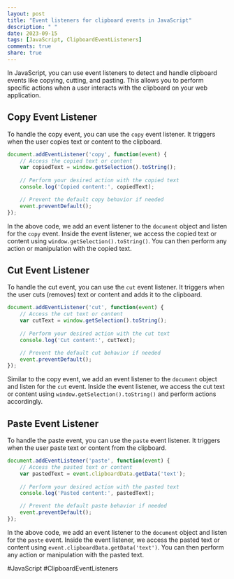 ```yaml
---
layout: post
title: "Event listeners for clipboard events in JavaScript"
description: " "
date: 2023-09-15
tags: [JavaScript, ClipboardEventListeners]
comments: true
share: true
---
```


In JavaScript, you can use event listeners to detect and handle clipboard events like copying, cutting, and pasting. This allows you to perform specific actions when a user interacts with the clipboard on your web application.

## Copy Event Listener

To handle the copy event, you can use the `copy` event listener. It triggers when the user copies text or content to the clipboard.

```javascript
document.addEventListener('copy', function(event) {
    // Access the copied text or content
    var copiedText = window.getSelection().toString();
    
    // Perform your desired action with the copied text
    console.log('Copied content:', copiedText);

    // Prevent the default copy behavior if needed
    event.preventDefault();
});
```

In the above code, we add an event listener to the `document` object and listen for the `copy` event. Inside the event listener, we access the copied text or content using `window.getSelection().toString()`. You can then perform any action or manipulation with the copied text.

## Cut Event Listener

To handle the cut event, you can use the `cut` event listener. It triggers when the user cuts (removes) text or content and adds it to the clipboard.

```javascript
document.addEventListener('cut', function(event) {
    // Access the cut text or content
    var cutText = window.getSelection().toString();
    
    // Perform your desired action with the cut text
    console.log('Cut content:', cutText);

    // Prevent the default cut behavior if needed
    event.preventDefault();
});
```

Similar to the copy event, we add an event listener to the `document` object and listen for the `cut` event. Inside the event listener, we access the cut text or content using `window.getSelection().toString()` and perform actions accordingly.

## Paste Event Listener

To handle the paste event, you can use the `paste` event listener. It triggers when the user paste text or content from the clipboard.

```javascript
document.addEventListener('paste', function(event) {
    // Access the pasted text or content
    var pastedText = event.clipboardData.getData('text');
    
    // Perform your desired action with the pasted text
    console.log('Pasted content:', pastedText);

    // Prevent the default paste behavior if needed
    event.preventDefault();
});
```

In the above code, we add an event listener to the `document` object and listen for the `paste` event. Inside the event listener, we access the pasted text or content using `event.clipboardData.getData('text')`. You can then perform any action or manipulation with the pasted text.

#JavaScript #ClipboardEventListeners